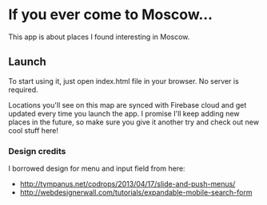 # If you ever come to Moscow...

This app is about places I found interesting in Moscow. 

## Launch

To start using it, just open index.html file in your browser. No server is required.

Locations you'll see on this map are synced with Firebase cloud and get updated every time you launch the app. I promise I'll keep adding new places in the future, so make sure you give it another try and check out new cool stuff here! 
  
### Design credits

I borrowed design for menu and input field from here: 

- http://tympanus.net/codrops/2013/04/17/slide-and-push-menus/
- http://webdesignerwall.com/tutorials/expandable-mobile-search-form 